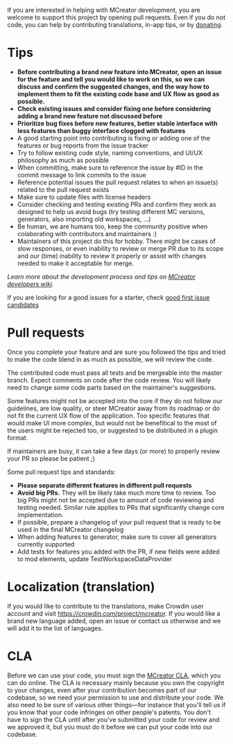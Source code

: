 If you are interested in helping with MCreator development, you are welcome to support this project by 
opening pull requests. Even if you do not code, you can help by contributing translations, in-app tips, or
by [donating](https://mcreator.net/donate).

# Tips

* **Before contributing a brand new feature into MCreator, open an issue for the feature and tell you would like to work on this, so we can discuss and confirm the suggested 
changes, and the way how to implement them to fit the existing code base and UX flow as good as possible.**
* **Check existing issues and consider fixing one before considering adding a brand new feature not discussed before**
* **Prioritize bug fixes before new features, better stable interface with less features than buggy interface clogged with features**
* A good starting point into contributing is fixing or adding one of the features or bug reports from the issue tracker
* Try to follow existing code style, naming conventions, and UI/UX philosophy as much as possible
* When committing, make sure to reference the issue by #ID in the commit message to link commits to the issue
* Reference potential issues the pull request relates to when an issue(s) related to the pull request exists
* Make sure to update files with license headers
* Consider checking and testing existing PRs and confirm they work as designed to help us avoid bugs (try testing different MC versions, generators, also importing old workspaces, ...)
* Be human, we are humans too, keep the community positive when colaborating with contributors and maintainers :)
* Maintainers of this project do this for hobby. There might be cases of slow responses, or even inability to review or merge PR due to its scope and our (time) inability to review it properly or assist with changes needed to make it acceptable for merge.

*Learn more about the development process and tips on [MCreator developers wiki](https://github.com/MCreator/MCreator/wiki).*

If you are looking for a good issues for a starter, check [good first issue candidates](https://github.com/MCreator/MCreator/issues?q=is%3Aissue+is%3Aopen+label%3A%22good+first+issue%22)

# Pull requests

Once you complete your feature and are sure you followed the tips and tried to make the code blend in as much as possible, we will review the code.

The contributed code must pass all tests and be mergeable into the master branch. Expect comments on code after the code review. You will likely
need to change some code parts based on the maintainer's suggestions.

Some features might not be accepted into the core if they do not follow our guidelines, are low quality, or steer MCreator away from its roadmap 
or do not fit the current UX flow of the application. Too specific features that would make UI more complex, but would not be benefitical to the
most of the users might be rejected too, or suggested to be distributed in a plugin format.

If maintainers are busy, it can take a few days (or more) to properly review your PR so please be patient ;)

Some pull request tips and standards:
* **Please separate different features in different pull requests**
* **Avoid big PRs.** They will be likely take much more time to review. Too big PRs might not be accepted due to amount of code reviewing and testing needed. Similar rule applies to PRs that significantly change core implementation.
* If possible, prepare a changelog of your pull request that is ready to be used in the final MCreator changelog
* When adding features to generator, make sure to cover all generators currently supported
* Add tests for features you added with the PR, if new fields were added to mod elements, update TestWorkspaceDataProvider

# Localization (translation)

If you would like to contribute to the translations, make Crowdin user account and visit https://crowdin.com/project/mcreator. If you would like a brand new language added, open an issue or contact us otherwise and we will add it to the list of languages.

# CLA

Before we can use your code, you must sign the [MCreator CLA](https://cla-assistant.io/MCreator/MCreator), which you can do online.
The CLA is necessary mainly because you own the copyright to your changes, even after your contribution 
becomes part of our codebase, so we need your permission to use and distribute your code. We also need to be sure 
of various other things—for instance that you'll tell us if you know that your code infringes on other people's patents. 
You don't have to sign the CLA until after you've submitted your code for review and we approved it, but you must do it before
 we can put your code into our codebase.

